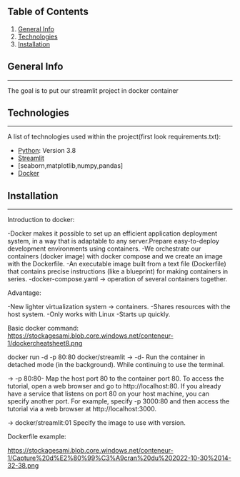 ## Table of Contents
1. [General Info](#general-info)
2. [Technologies](#technologies)
3. [Installation](#installation)


## General Info
***
The goal is to put our streamlit project in docker container
## Technologies
***
A list of technologies used within the project(first look requirements.txt):
* [Python](https://www.python.org/downloads/release/python-380/): Version 3.8
* [Streamlit](https://streamlit.io/)
* [seaborn,matplotlib,numpy,pandas]
* [Docker](https://www.docker.com/)
## Installation
***
Introduction to docker:

-Docker makes it possible to set up an efficient application deployment system, in a way that is adaptable to any server.Prepare easy-to-deploy development environments using containers.
-We orchestrate our containers (docker image) with docker compose and we create an image with the Dockerfile.
-An executable image built from a text file (Dockerfile) that contains precise instructions (like a blueprint) for making containers in series.
-docker-compose.yaml → operation of several containers together.

Advantage:

-New lighter virtualization system → containers.
-Shares resources with the host system.
-Only works with Linux
-Starts up quickly.

Basic docker command:
https://stockagesami.blob.core.windows.net/conteneur-1/dockercheatsheet8.png

docker run -d -p 80:80 docker/streamlit
-> -d- Run the container in detached mode (in the background). While continuing to use the terminal.

-> -p 80:80- Map the host port 80 to the container port 80. To access the tutorial, open a web browser and go to http://localhost:80. If you already have a service that listens on port 80 on your host machine, you can specify another port. For example, specify -p 3000:80 and then access the tutorial via a web browser at http://localhost:3000.

-> docker/streamlit:01 Specify the image to use with version.

Dockerfile example:

https://stockagesami.blob.core.windows.net/conteneur-1/Capture%20d%E2%80%99%C3%A9cran%20du%202022-10-30%2014-32-38.png



